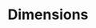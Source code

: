 ---
bigquery: https://console.cloud.google.com/bigquery?p=covid-19-dimensions-ai&page=table&d=data&t=publications
contributors: Digital Science, https://www.digital-science.com/
cost: Free for personal, non-commercial use.
description: Dimensions contains more than 100 million publications, ranging from
  articles published in scholarly journals, books and book chapters, to preprints
  and conference proceedings. All publications are contextualized with linked data
  sets, funding, publications, patents, clinical trials, and policy documents. You
  can also view associated categories, funders, institutions, and researcher profiles.
documentation: https://docs.dimensions.ai/bigquery/index.html
last_edit: 04/05/2022, 17:49:51
location: https://www.dimensions.ai/products/free/
maintained_by: Digital Science, https://www.digital-science.com/
schema_fields:
- citation_string
- categories
- proceedings_title
- current_assignee_countries
- license
- source_id
- funder_org_state_codes
- conditions
- eisbn
- funding_cad
- types
- description
- associated_publication_id
- subtitles
- associated_publication_pmid
- title
- labels
- repository_name
- arxiv_id
- research_org_state_names
- aliases
- research_orgs
- metrics
- date
- category_rcdc
- assignee_countries
- funding_amount
- brief_title
- funding_usd
- category_for
- cpc
- date_normal
- name
- language
- grant_number
- granted_year
- volume
- active_years
- registry
- filing_date
- funding_nzd
- isbn
- parent_id
- priority_year
- editors
- open_access_categories_v2
- clinical_trial_ids
- resulting_publication_doi
- original_assignee_countries
- book_title
- created_date
- established
- relationships
- citations_count
- date_modified
- funding_aud
- original_title
- application_number
- issue
- links
- jurisdiction
- funder_org_acronyms
- expiration_date
- repository_id
- end_year
- associated_publication_arxiv_id
- start_year
- funder_org_cities
- journal
- research_org_country_names
- linkout
- acronyms
- kind
- phase
- foa_number
- id
- publisher
- end_date
- type
- funding_jpy
- funder_org_countries
- date_imported_gbq
- granted_date
- category_hrcs_rac
- gender
- date_print
- original_assignee
- funder_countries
- abstract
- date_inserted
- authors
- associated_grant_ids
- publication_year
- category_hra
- funding_currency
- altmetrics
- legal_events
- reference_ids
- supporting_grant_ids
- mesh_terms
- legal_status
- book_series_title
- open_access_categories
- external_ids
- organisation_details
- original_assignee_orgs
- concepts
- funding_chf
- funding_cny
- funding_details
- funding_gbp
- inventor_names
- mesh_headings
- research_org_state_codes
- resulting_publication_ids
- category_hrcs_hc
- email_address
- acknowledgements
- assignee_orgs
- category_icrp_cso
- category_sdg
- current_assignee_orgs
- wikipedia_url
- associated_publication_doi
- category_uoa
- research_org_cities
- funder_orgs
- pmid
- researcher_ids
- family_count
- journal_lists
- category_icrp_ct
- repository_url
- embargo_date
- citations
- conference
- publication_date
- funder_org
- funding_eur
- doi
- interventions
- patent_ids
- status
- research_org_city_names
- pmcid
- pages
- cited_by_ids
- date_online
- category_bra
- year
- investigators
- current_assignee
- research_org_countries
- address
- publication_ids
- start_date
- ipcr
- expiration_year
- original_abstract
- priority_date
- family_members_ids
- filing_year
- acronym
- filing_status
- family_id
shortname: dimensions
tags:
- scholarly literature
- patents
- funding
- clinical trials
- academic profiles
terms_of_use: 'Use of both the Dimensions COVID-19 dataset and full Dimensions dataset
  are subject to the Dimensions Terms of use: https://www.dimensions.ai/policies-terms-legal '
title: Dimensions
uuid: dcff88bd-fe6b-4fdb-8159-809bf9d7bc1c
---